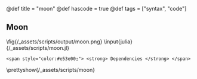 @def title = "moon"
@def hascode = true
@def tags = ["syntax", "code"]

## Moon
\fig{/_assets/scripts/output/moon.png}
\input{julia}{/_assets/scripts/moon.jl}
~~~
<span style="color:#e53e00;"> <strong> Dependencies </strong> </span>
~~~
\prettyshow{/_assets/scripts/moon}
